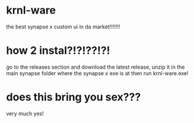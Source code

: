 # krnl-ware

the best synapse x custom ui in da market!!!!!!!

# how 2 instal?!?!??!?!

go to the releases section and download the latest release, unzip it in the main synapse folder where the synapse x exe is at then run krnl-ware.exe!


# does this bring you sex???
very much yes!
